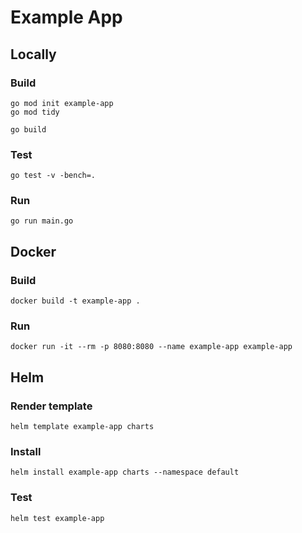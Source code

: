 # Example App

## Locally

### Build

```shell
go mod init example-app
go mod tidy
```

```shell
go build
```

### Test

```shell
go test -v -bench=.
```

### Run

```shell
go run main.go
```

## Docker

### Build

```shell
docker build -t example-app .
```

### Run

```shell
docker run -it --rm -p 8080:8080 --name example-app example-app
```

## Helm

### Render template

```shell
helm template example-app charts
```

### Install

```shell
helm install example-app charts --namespace default
```

### Test

```shell
helm test example-app
```
